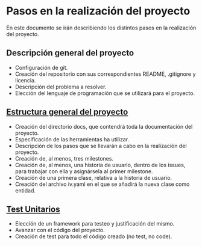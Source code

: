 # Pasos en la realización del proyecto
En este documento se irán describiendo los distintos pasos en la realización del proyecto.

## Descripción general del proyecto
* Configuración de git.
* Creación del repositorio con sus correspondientes README, .gitignore y licencia.
* Descripción del problema a resolver.
* Elección del lenguaje de programación que se utilizará para el proyecto.

## [Estructura general del proyecto](https://github.com/Torchu/GymBot/milestone/1)
* Creación del directorio docs, que contendrá toda la documentación del proyecto.
* Especificación de las herramientas ha utilizar.
* Descripción de los pasos que se llevarán a cabo en la realización del proyecto.
* Creación de, al menos, tres milestones.
* Creación de, al menos, una historia de usuario, dentro de los issues, para trabajar con ella y asignársela al primer milestone.
* Creación de una primera clase, relativa a la historia de usuario.
* Creación del archivo iv.yaml en el que se añadirá la nueva clase como entidad.

## [Test Unitarios](https://github.com/Torchu/GymBot/milestone/2)
* Elección de un framework para testeo y justificación del mismo.
* Avanzar con el código del proyecto.
* Creación de test para todo el código creado (no test, no code).